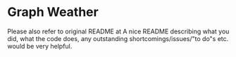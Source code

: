 # Graph Weather

Please also refer to original README at 
A nice README describing what you did, what the code does, any outstanding shortcomings/issues/"to do"s etc. would be very
helpful. 


